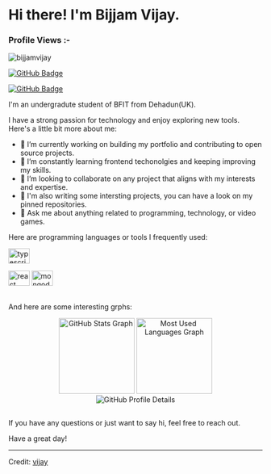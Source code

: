 
##


<!-- welcome message -->

# Hi there! I'm Bijjam Vijay.
<div>
    <p align="right"> <h3>Profile Views :-</h3> 
    <img src="https://komarev.com/ghpvc/?username=bijjamvijay&label=Profile%20views&color=0e75b6&style=flat" alt="bijjamvijay" /> 
</p>


<a href="https://github.com/chaitanya-pratap-singh?tab=followers"><img src="https://img.shields.io/github/followers/chaitanya-pratap-singh?label=Followers&style=social" alt="GitHub Badge"></a>
    
</div>


<a href="https://github.com/chaitanya-pratap-singh?tab=followers"><img src="https://img.shields.io/github/followers/chaitanya-pratap-singh?label=Followers&style=social" alt="GitHub Badge"></a>
<br/>

I'm an undergradute student of BFIT from Dehadun(UK).

I have a strong passion for technology and enjoy exploring new tools. Here's a little bit more about me:

- 🔭 I’m currently working on building my portfolio and contributing to open source projects.
- 🌱 I’m constantly learning frontend techonolgies and keeping improving my skills.
- 👯 I’m looking to collaborate on any project that aligns with my interests and expertise.
- 💼 I'm also writing some intersting projects, you can have a look on my pinned repositories.
- 💬 Ask me about anything related to programming, technology, or video games.


Here are programming languages or tools I frequently used:

<div>
  <img
    height="30"
    width="42"
    alt="typescript logo"
    src="https://cdn.jsdelivr.net/gh/devicons/devicon/icons/typescript/typescript-plain.svg"
  />
  
  <img
    height="30"
    width="42"
    alt="react logo"
    src="https://cdn.jsdelivr.net/gh/devicons/devicon/icons/react/react-original.svg"
  />
    <img
    height="30"
    width="42"
    alt="mongodb logo"
    src="https://cdn.jsdelivr.net/gh/devicons/devicon/icons/mongodb/mongodb-original.svg"
  />
 
  
</div>

##

And here are some interesting grphs:

<!-- grph -->
<div align="left">
 <div align="center">
  <img
    height="150"
    alt="GitHub Stats Graph"
    src="https://github-profile-summary-cards.vercel.app/api/cards/stats?username=bijjamvijayreddy&theme=vue"
  />
  <img
    height="150"
    alt="Most Used Languages Graph"
    src="https://github-profile-summary-cards.vercel.app/api/cards/most-commit-language?username=bijjamvijayreddy&theme=vue"
  />
  <br>
  <img
    alt="GitHub Profile Details"
    src="https://github-profile-summary-cards.vercel.app/api/cards/profile-details?username=bijjamvijayreddy&theme=vue"
  />
</div>


##

If you have any questions or just want to say hi, feel free to reach out.

Have a great day!

---
Credit: [vijay](https://github.com/bijjamvijayreddy)

